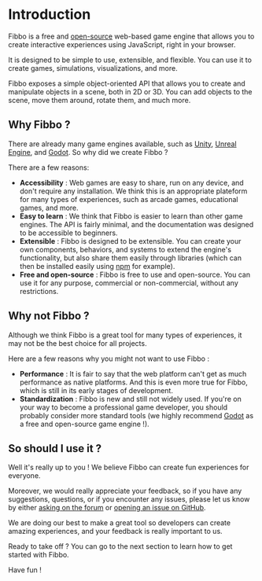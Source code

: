 # Introduction

Fibbo is a free and [open-source](https://github.com/fibbojs/fibbo) web-based game engine that allows you to create interactive experiences using JavaScript, right in your browser.

It is designed to be simple to use, extensible, and flexible. You can use it to create games, simulations, visualizations, and more.

Fibbo exposes a simple object-oriented API that allows you to create and manipulate objects in a scene, both in 2D or 3D. You can add objects to the scene, move them around, rotate them, and much more.

## Why Fibbo ?

There are already many game engines available, such as [Unity](https://unity.com/), [Unreal Engine](https://www.unrealengine.com/), and [Godot](https://godotengine.org/). So why did we create Fibbo ?

There are a few reasons:
- **Accessibility** : Web games are easy to share, run on any device, and don't require any installation. We think this is an appropriate plateform for many types of experiences, such as arcade games, educational games, and more.
- **Easy to learn** : We think that Fibbo is easier to learn than other game engines. The API is fairly minimal, and the documentation was designed to be accessible to beginners.
- **Extensible** : Fibbo is designed to be extensible. You can create your own components, behaviors, and systems to extend the engine's functionality, but also share them easily through libraries (which can then be installed easily using [npm](https://www.npmjs.com/) for example).
- **Free and open-source** : Fibbo is free to use and open-source. You can use it for any purpose, commercial or non-commercial, without any restrictions.

## Why not Fibbo ?

Although we think Fibbo is a great tool for many types of experiences, it may not be the best choice for all projects.

Here are a few reasons why you might not want to use Fibbo :

- **Performance** : It is fair to say that the web platform can't get as much performance as native platforms. And this is even more true for Fibbo, which is still in its early stages of development.
- **Standardization** : Fibbo is new and still not widely used. If you're on your way to become a professional game developer, you should probably consider more standard tools (we highly recommend [Godot](https://godotengine.org/) as a free and open-source game engine !).

## So should I use it ?

Well it's really up to you ! We believe Fibbo can create fun experiences for everyone.

Moreover, we would really appreciate your feedback, so if you have any suggestions, questions, or if you encounter any issues, please let us know by either [asking on the forum](https://github.com/orgs/fibbojs/discussions) or [opening an issue on GitHub](https://github.com/fibbojs/fibbo/issues).

We are doing our best to make a great tool so developers can create amazing experiences, and your feedback is really important to us.

Ready to take off ? You can go to the next section to learn how to get started with Fibbo.

Have fun !
